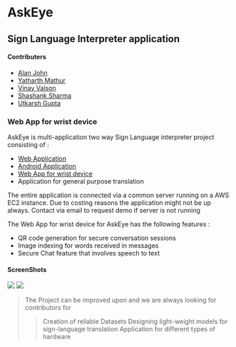 # AskEye 
## Sign Language Interpreter application

#### Contributers
- [Alan John](https://github.com/TheForeverLost)
- [Yatharth Mathur](https://github.com/yatharthmathur)
- [Vinay Valson](https://github.com/Vin-dictive)
- [Shashank Sharma](https://github.com/shashank8943)
- [Utkarsh Gupta](https://github.com/UtkG07)
### Web App for wrist device
AskEye is multi-application two way Sign Language interpreter project consisting of :
 - [Web Application](https://github.com/TheForeverLost/SignLanguageWebApp)
 - [Android Application](https://github.com/TheForeverLost/AskEye)
 - [Web App for wrist device](https://github.com/Vin-dictive/Pi_Web_App_Sign_Language)
 - Application for general purpose translation

The entire application is connected via a common server running on a AWS EC2 instance. Due to costing reasons the application might not be up always. Contact via email to request demo if server is not running

The Web App for wrist device for AskEye has the following features :
- QR code generation for secure conversation sessions
- Image indexing for words received in messages
- Secure Chat feature that involves speech to text  

#### ScreenShots
![](https://github.com/TheForeverLost/Pi_Web_App_Sign_Language/blob/master/scanQR.PNG)
![](https://github.com/TheForeverLost/Pi_Web_App_Sign_Language/blob/master/Capture1.PNG)

> The Project can be improved upon and we are always looking for contributors for
>> Creation of reliable Datasets
>> Designing light-weight models for sign-language translation
>> Application for different types of hardware
 
 
